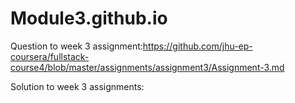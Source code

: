 # Module3.github.io
Question to week 3 assignment:https://github.com/jhu-ep-coursera/fullstack-course4/blob/master/assignments/assignment3/Assignment-3.md

Solution to week 3 assignments:
